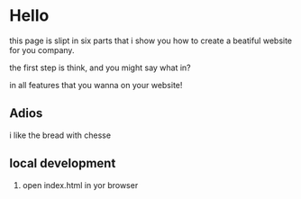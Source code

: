 # Hello

this page is slipt in six parts that i show you how to create a beatiful website for you company.

the first step is think, and you might say what in?

in all features that you wanna on your website!

## Adios

i like the bread with chesse

## local development 

1. open index.html in yor browser